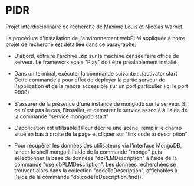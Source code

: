 # PIDR

Projet interdisciplinaire de recherche de Maxime Louis et Nicolas Warnet.


La procédure d'installation de l'environnement webPLM appliquée à notre projet de recherche est détaillée dans ce paragraphe.

- D'abord, extraire l'archive .zip sur la machine censée faire office de serveur. Le framework scala "Play" doit être préalablement installé.

- Dans un terminal, exécuter la commande suivante : ./activator start
Cette commande a pour effet de déployer la partie serveur de l'application et de la rendre accessible sur un port particulier (ici le port 9000)

- S'assurer de la présence d'une instance de mongodb sur le serveur. Si ce n'est pas le cas, l'installer, et démarrer le service associé à l'aide de la commande "service mongodb start"

- L'application est utilisable ! Pour décrire une scène, remplir le champ situé en bas à droite de la page et cliquer sur "link code to description"

- Pour récupérer les données des utilisateurs via l'interface MongoDB, lancer le shell mongo à l'aide de la commande "mongo" puis sélectionner la base de données "dbPLMDescription" à l'aide de la commande "use dbPLMDescription". Les données recherchées se trouvent alors dans la collection "codeToDescription", affichables à l'aide de la commande "db.codeToDescription.find().
